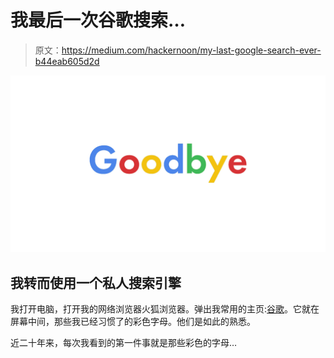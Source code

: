 # 我最后一次谷歌搜索…

> 原文：<https://medium.com/hackernoon/my-last-google-search-ever-b44eab605d2d>

![](img/f57d34a411bf5949f638a3525dd76f84.png)

## 我转而使用一个私人搜索引擎

我打开电脑，打开我的网络浏览器火狐浏览器。弹出我常用的主页:[谷歌](https://hackernoon.com/tagged/google)。它就在屏幕中间，那些我已经习惯了的彩色字母。他们是如此的熟悉。

近二十年来，每次我看到的第一件事就是那些彩色的字母…